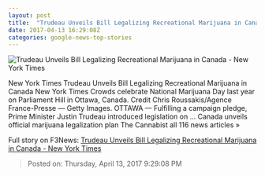 ```yaml
---
layout: post
title:  "Trudeau Unveils Bill Legalizing Recreational Marijuana in Canada - New York Times"
date: 2017-04-13 16:29:08Z
categories: google-news-top-stories
---
```


![Trudeau Unveils Bill Legalizing Recreational Marijuana in Canada - New York Times](https://static01.nyt.com/images/2017/04/14/world/14canada-pot/14canada-pot-facebookJumbo.jpg)

New York Times Trudeau Unveils Bill Legalizing Recreational Marijuana in Canada New York Times Crowds celebrate National Marijuana Day last year on Parliament Hill in Ottawa, Canada. Credit Chris Roussakis/Agence France-Presse — Getty Images. OTTAWA — Fulfilling a campaign pledge, Prime Minister Justin Trudeau introduced legislation on ... Canada unveils official marijuana legalization plan The Cannabist all 116 news articles »


Full story on F3News: [Trudeau Unveils Bill Legalizing Recreational Marijuana in Canada - New York Times](http://www.f3nws.com/n/GtSKpF)

> Posted on: Thursday, April 13, 2017 9:29:08 PM
